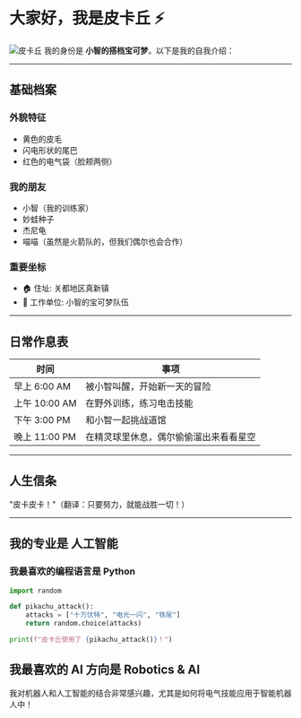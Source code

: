 # 大家好，我是皮卡丘 ⚡
![皮卡丘](https://upload.wikimedia.org/wikipedia/en/a/a6/Pok%C3%A9mon_Pikachu_art.png)
我的身份是 **小智的搭档宝可梦**。以下是我的自我介绍：

---

## 基础档案

### 外貌特征
- 黄色的皮毛
- 闪电形状的尾巴
- 红色的电气袋（脸颊两侧）

### 我的朋友
- 小智（我的训练家）
- 妙蛙种子
- 杰尼龟
- 喵喵（虽然是火箭队的，但我们偶尔也会合作）

### 重要坐标
- 🏠 住址: 关都地区真新镇
- 🏢 工作单位: 小智的宝可梦队伍

---

## 日常作息表

| 时间          | 事项                  |
| ------------- | --------------------- |
| 早上 6:00 AM  | 被小智叫醒，开始新一天的冒险 |
| 上午 10:00 AM | 在野外训练，练习电击技能     |
| 下午 3:00 PM  | 和小智一起挑战道馆         |
| 晚上 11:00 PM | 在精灵球里休息，偶尔偷偷溜出来看看星空 |

---

## 人生信条
"皮卡皮卡！"（翻译：只要努力，就能战胜一切！）

---

## 我的专业是 **人工智能**

### 我最喜欢的编程语言是 **Python**
```python
import random

def pikachu_attack():
    attacks = ["十万伏特", "电光一闪", "铁尾"]
    return random.choice(attacks)

print(f"皮卡丘使用了 {pikachu_attack()}！")
```
## 我最喜欢的 AI 方向是 Robotics & AI
我对机器人和人工智能的结合非常感兴趣，尤其是如何将电气技能应用于智能机器人中！

